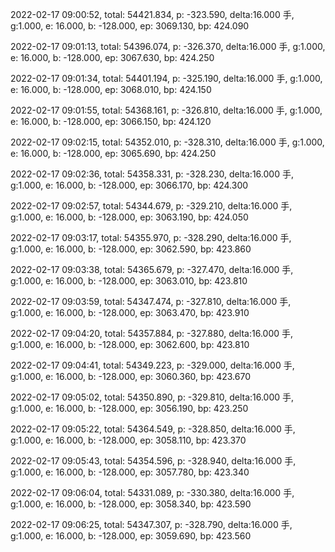 2022-02-17 09:00:52, total: 54421.834, p: -323.590, delta:16.000 手, g:1.000, e: 16.000, b: -128.000, ep: 3069.130, bp: 424.090

2022-02-17 09:01:13, total: 54396.074, p: -326.370, delta:16.000 手, g:1.000, e: 16.000, b: -128.000, ep: 3067.630, bp: 424.250

2022-02-17 09:01:34, total: 54401.194, p: -325.190, delta:16.000 手, g:1.000, e: 16.000, b: -128.000, ep: 3068.010, bp: 424.150

2022-02-17 09:01:55, total: 54368.161, p: -326.810, delta:16.000 手, g:1.000, e: 16.000, b: -128.000, ep: 3066.150, bp: 424.120

2022-02-17 09:02:15, total: 54352.010, p: -328.310, delta:16.000 手, g:1.000, e: 16.000, b: -128.000, ep: 3065.690, bp: 424.250

2022-02-17 09:02:36, total: 54358.331, p: -328.230, delta:16.000 手, g:1.000, e: 16.000, b: -128.000, ep: 3066.170, bp: 424.300

2022-02-17 09:02:57, total: 54344.679, p: -329.210, delta:16.000 手, g:1.000, e: 16.000, b: -128.000, ep: 3063.190, bp: 424.050

2022-02-17 09:03:17, total: 54355.970, p: -328.290, delta:16.000 手, g:1.000, e: 16.000, b: -128.000, ep: 3062.590, bp: 423.860

2022-02-17 09:03:38, total: 54365.679, p: -327.470, delta:16.000 手, g:1.000, e: 16.000, b: -128.000, ep: 3063.010, bp: 423.810

2022-02-17 09:03:59, total: 54347.474, p: -327.810, delta:16.000 手, g:1.000, e: 16.000, b: -128.000, ep: 3063.470, bp: 423.910

2022-02-17 09:04:20, total: 54357.884, p: -327.880, delta:16.000 手, g:1.000, e: 16.000, b: -128.000, ep: 3062.600, bp: 423.810

2022-02-17 09:04:41, total: 54349.223, p: -329.000, delta:16.000 手, g:1.000, e: 16.000, b: -128.000, ep: 3060.360, bp: 423.670

2022-02-17 09:05:02, total: 54350.890, p: -329.810, delta:16.000 手, g:1.000, e: 16.000, b: -128.000, ep: 3056.190, bp: 423.250

2022-02-17 09:05:22, total: 54364.549, p: -328.850, delta:16.000 手, g:1.000, e: 16.000, b: -128.000, ep: 3058.110, bp: 423.370

2022-02-17 09:05:43, total: 54354.596, p: -328.940, delta:16.000 手, g:1.000, e: 16.000, b: -128.000, ep: 3057.780, bp: 423.340

2022-02-17 09:06:04, total: 54331.089, p: -330.380, delta:16.000 手, g:1.000, e: 16.000, b: -128.000, ep: 3058.340, bp: 423.590

2022-02-17 09:06:25, total: 54347.307, p: -328.790, delta:16.000 手, g:1.000, e: 16.000, b: -128.000, ep: 3059.690, bp: 423.560